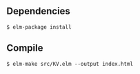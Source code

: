 ## Dependencies

    $ elm-package install


## Compile

    $ elm-make src/KV.elm --output index.html
